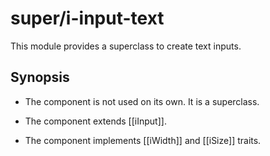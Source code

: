 # super/i-input-text

This module provides a superclass to create text inputs.

## Synopsis

* The component is not used on its own. It is a superclass.

* The component extends [[iInput]].

* The component implements [[iWidth]] and [[iSize]] traits.
